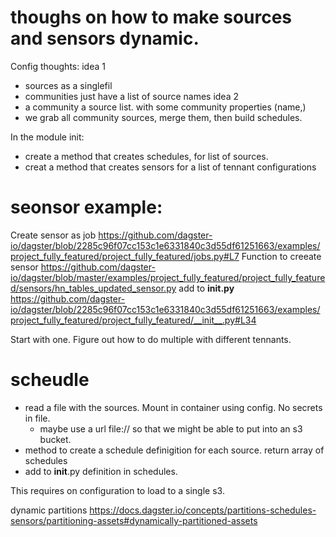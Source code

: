 # thoughs on how to make sources and sensors dynamic.

Config thoughts:
idea 1
* sources as a singlefil
* communities just have a list of source names
idea 2
* a community a source list. with some community properties (name,)
* we grab all community sources, merge them, then build schedules.

In  the module init:
* create a method that creates schedules, for list of sources.
* creat a method that creates sensors for a list of tennant configurations

# seonsor example:
Create sensor as job
https://github.com/dagster-io/dagster/blob/2285c96f07cc153c1e6331840c3d55df61251663/examples/project_fully_featured/project_fully_featured/jobs.py#L7
Function to creeate sensor
https://github.com/dagster-io/dagster/blob/master/examples/project_fully_featured/project_fully_featured/sensors/hn_tables_updated_sensor.py
add to __init.py__
https://github.com/dagster-io/dagster/blob/2285c96f07cc153c1e6331840c3d55df61251663/examples/project_fully_featured/project_fully_featured/__init__.py#L34

Start with one. Figure out how to do multiple with different tennants.

# scheudle

* read a file with the sources. Mount in container using config. No secrets in file.
   * maybe use a url file:// so that we might be able to put into an s3 bucket.
* method to create a schedule definigition for each source. return array of schedules
* add to __init__.py definition in schedules.

This requires on configuration to load to a single s3.


dynamic partitions
https://docs.dagster.io/concepts/partitions-schedules-sensors/partitioning-assets#dynamically-partitioned-assets
